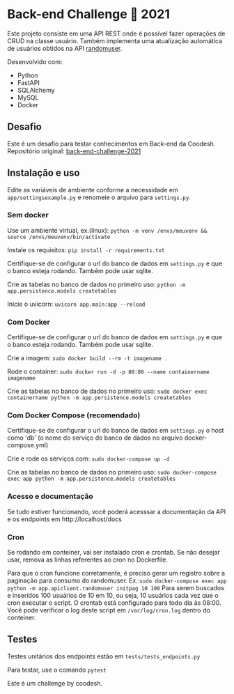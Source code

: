 # Back-end Challenge 🏅 2021

Este projeto consiste em uma API REST onde é possível fazer operações de CRUD na classe usuário. Também implementa uma atualização automática de usuários obtidos na API [randomuser](https://randomuser.me/).

Desenvolvido com:
 * Python
 * FastAPI
 * SQLAlchemy
 * MySQL
 * Docker

## Desafio
Este é um desafio para testar conhecimentos em Back-end da Coodesh.
Repositório original: [back-end-challenge-2021](https://lab.coodesh.com/public-challenges/back-end-challenge-2021.git)



## Instalação e uso
Edite as variáveis de ambiente conforme a necessidade em `app/settingsexample.py` e renomeie o arquivo para `settings.py`.
  ### Sem docker
  Use um ambiente virtual, ex.(linux):
  `python -m venv /envs/meuvenv && source /envs/meuvenv/bin/activate`
  
  Instale os requisitos:
  `pip install -r requirements.txt`

  Certifique-se de configurar o url do banco de dados em `settings.py` e que o banco esteja rodando. Também pode usar sqlite.

  Crie as tabelas no banco de dados no primeiro uso:
  `python -m app.persistence.models createtables`

  Inicie o uvicorn:
  `uvicorn app.main:app --reload`

  ### Com Docker
  Certifique-se de configurar o url do banco de dados em `settings.py` e que o banco esteja rodando. Também pode usar sqlite.
  
  Crie a imagem:
  `sudo docker build --rm -t imagename .`

  Rode o container:
  `sudo docker run -d -p 80:80 --name containername imagename`

  Crie as tabelas no banco de dados no primeiro uso:
  `sudo docker exec containername python -m app.persistence.models createtables`

  ### Com Docker Compose (recomendado)
  Certifique-se de configurar o url do banco de dados em `settings.py` o host como 'db' (o nome do serviço do banco de dados no arquivo docker-compose.yml)
  
  Crie e rode os serviços com:
  `sudo docker-compose up -d`

  Crie as tabelas no banco de dados no primeiro uso:
  `sudo docker-compose exec app python -m app.persistence.models createtables`

  ### Acesso e documentação
  Se tudo estiver funcionando, você poderá acesssar a documentação da API e os endpoints em http://localhost/docs 

  

  ### Cron
  Se rodando em conteiner, vai ser instalado cron e crontab. Se não desejar usar, remova as linhas referentes ao cron no Dockerfile.
  
  Para que o cron funcione corretamente, é preciso gerar um registro sobre a paginação para consumo do randomuser.
  Ex.:`sudo docker-compose exec app python -m app.apiclient.randomuser initpag 10 100`
  Para serem buscados e inseridos 100 usuários de 10 em 10, ou seja, 10 usuários cada vez que o cron executar o script.
  O crontab está configurado para todo dia às 08:00.
  Você pode verificar o log deste script em `/var/log/cron.log` dentro do conteiner.

## Testes
Testes unitários dos endpoints estão em `tests/tests_endpoints.py`

Para testar, use o comando `pytest`


Este é um challenge by coodesh.